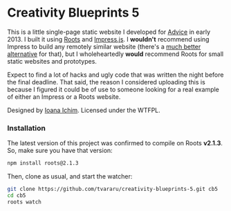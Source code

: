 Creativity Blueprints 5
===
This is a little single-page static website I developed for [Advice](http://www.advicestudents.ro/) in early 2013. I built it using [Roots](https://github.com/jenius/roots) and [Impress.js](https://github.com/bartaz/impress.js/). I **wouldn't** recommend using Impress to build any remotely similar website (there's a [much better alternative](https://github.com/jmpressjs/jmpress.js) for that), but I wholeheartedly **would** recommend Roots for small static websites and prototypes.

Expect to find a lot of hacks and ugly code that was written the night before the final deadline. That said, the reason I considered uploading this is because I figured it could be of use to someone looking for a real example of either an Impress or a Roots website.

Designed by [Ioana Ichim](http://ioanaichim.com/). Licensed under the WTFPL.

### Installation
The latest version of this project was confirmed to compile on Roots **v2.1.3**. So, make sure you have that version:

```bash
npm install roots@2.1.3
```

Then, clone as usual, and start the watcher:
```bash
git clone https://github.com/tvararu/creativity-blueprints-5.git cb5
cd cb5
roots watch
```
